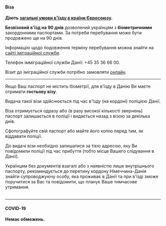 #### Віза

**Діють [загальні умови в'їзду в країни Євросоюзу](/article/73ed692655a69928f4fbd4601).**

**Безвізовий в'їзд на 90 днів** дозволений українцям з **біометричними** закордонними паспортами. За потреби перебування може бути продовжено ще на 90 днів.

Інформацію щодо подовження терміну перебування можна знайти на [сайті іміграційної служби](https://www.nyidanmark.dk/en-GB/News%20Front%20Page/2022/02/Informationsside%20til%20Ukrainske%20statsborgere).

Телефон імміграційної служби Данії: +45 35 36 66 00.

Візит до іміграційної служби потрібно замовляти [онлайн](https://selvbetjening.kubedata.dk/lang-en-gb/us/portal).

***

<section type="warning" title="Зверніть увагу">

Якщо Ваш паспорт не містить біометрії, для в'їзду в Данію Ви маєте отримати **гостьову візу**.
</section>

Видача такої візи здійснюється під час в'їзду (на кордоні) поліцією Данії.

Віза отримується одразу або (в разу високої кількості звернень) паспорт залишається в поліції і видається назад з візою за декілька днів.

<section type="tip">
Сфотографуйте свій паспорт або майте його копію перед тим, як віддавати поліції.

</section>

До видачі візи необхідно залишатися за тією адресою, яку Ви повідомили поліції під час прибуття (тобто місце Вашего слідування в Данії).

<section>
Українцям без документів взагалі або з наявністю лише внутрішнього паспорту, рекомендується до перетину кордону Німеччина-Данія знайти супроводжуючу особу, яка проживає в Данії та при в'їзді зможе поручитися за Вас та повідомити, що планує Ваше тимчасове утримання.
</section>

</br>

***

#### COVID-19

**Немає обмежень.**


